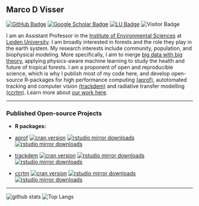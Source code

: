 ## Marco D Visser

[![GitHub Badge](https://img.shields.io/github/followers/marcodvisser?style=social)](https://github.com/MarcoDVisser?tab=followers)
[![Google Scholar Badge](https://img.shields.io/badge/Google-Scholar-lightgrey)](https://scholar.google.com/citations?user=_JjX-6oAAAAJ&hl=en)
[![LU Badge](https://img.shields.io/badge/LU-Faculty-blue)](https://www.universiteitleiden.nl/en/staffmembers/marco-visser#tab-1)
![Visitor Badge](https://visitor-badge.laobi.icu/badge?page_id=marcodvisser.marco.d.visser)


I am an Assistant Professor in the [Institute of Environmental Sciences](https://www.universiteitleiden.nl/en/science/environmental-sciences) at [Leiden University](https://www.universiteitleiden.nl/en). I am broadly interested in forests and the role they play in the earth system. My research interests include community, population, and biophysical modeling. More specifically, I aim to merge [big data with big theory](https://royalsocietypublishing.org/doi/10.1098/rsta.2016.0153), applying physics-aware machine learning to study the health and future of tropical forests. I am a proponent of open and reproducible science, which is why I publish most of my code here, and develop open-source R-packages for high performance computing [(aprof)](https://github.com/MarcoDVisser/aprof), autotomated tracking and computer vision [(trackdem)](https://github.com/MarcoDVisser/trackdem) and radiative transfer modelling [(ccrtm)](https://github.com/MarcoDVisser/ccrtm). Learn more about [our work here](https://muselab.science/).

---

### Published Open-source Projects

- **R packages:**
  
- [aprof](https://github.com/MarcoDVisser/aprof)  <!-- badges: start --> [![cran version](https://www.r-pkg.org/badges/version/aprof)](https://cran.rstudio.com/web/packages/ccrtm) [![rstudio mirror downloads](https://cranlogs.r-pkg.org/badges/aprof?color=E664A4)](https://github.com/metacran/cranlogs.app) [![rstudio mirror downloads](https://cranlogs.r-pkg.org/badges/grand-total/aprof?color=333FFF)](https://github.com/metacran/cranlogs.app)
   
<!-- badges: end -->
- [trackdem](https://github.com/MarcoDVisser/trackdem/) <!-- badges: start --> [![cran version](https://www.r-pkg.org/badges/version/trackdem)](http://cran.rstudio.com/web/packages/ccrtm) [![rstudio mirror downloads](https://cranlogs.r-pkg.org/badges/trackdem?color=E664A4)](https://github.com/metacran/cranlogs.app) [![rstudio mirror downloads](https://cranlogs.r-pkg.org/badges/grand-total/trackdem?color=333FFF)](https://github.com/metacran/cranlogs.app)
  
- [ccrtm](https://github.com/MarcoDVisser/ccrtm) <!-- badges: start --> [![cran version](https://www.r-pkg.org/badges/version/ccrtm)](http://cran.rstudio.com/web/packages/ccrtm) [![rstudio mirror downloads](https://cranlogs.r-pkg.org/badges/ccrtm?color=E664A4)](https://github.com/metacran/cranlogs.app) [![rstudio mirror downloads](https://cranlogs.r-pkg.org/badges/grand-total/ccrtm?color=333FFF)](https://github.com/metacran/cranlogs.app)

---

![github stats](https://github-readme-stats-sigma-five.vercel.app/api?username=marcodvisser&show_icons=true&theme=merko)
![Top Langs](https://github-readme-stats-sigma-five.vercel.app/api/top-langs/?username=marcodvisser&langs_count=6&hide=javascript,go,html,css,tex,%20Emacs%20%Lisp,Groff,Perl,Lua&theme=merko)

<!-- ![Top Langs](https://github-readme-stats.vercel.app/api/top-langs/?username=giswqs&hide_langs_below=10) -->

